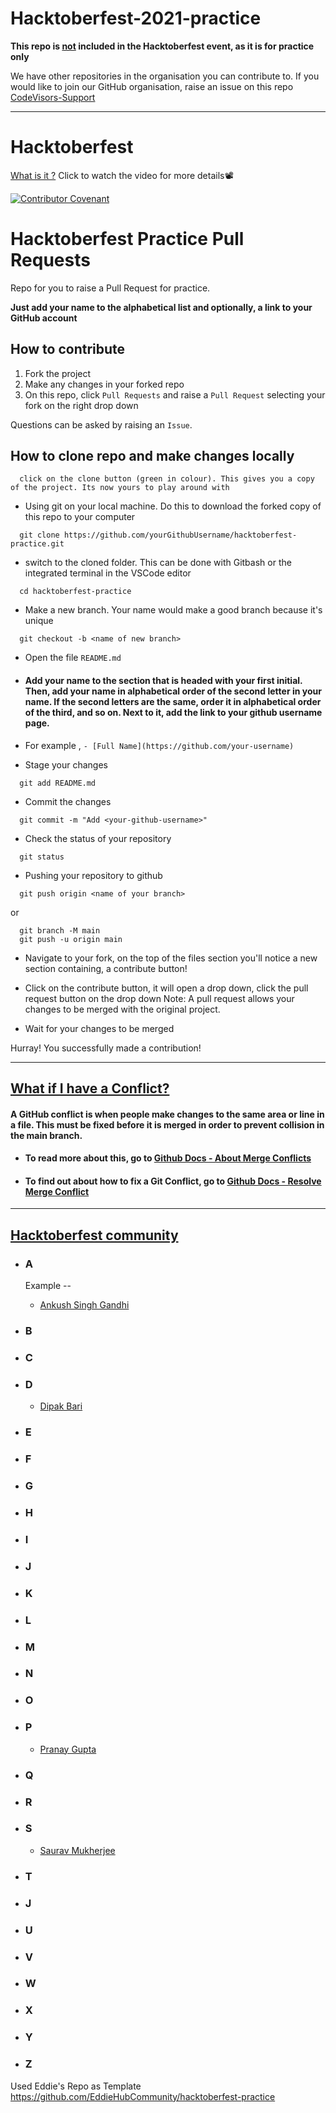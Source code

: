 # Hacktoberfest-2021-practice
<b>This repo is <u>not</u> included in the Hacktoberfest event, as it is for practice only</b>

We have other repositories in the organisation you can contribute to. If you would like to join our GitHub organisation, raise an issue on this repo [CodeVisors-Support](https://github.com/CodeVisors/support)

---

# Hacktoberfest
[What is it ?](https://youtu.be/tjH6txTiC6E) Click to watch the video for more details📽

[![Contributor Covenant](https://img.shields.io/badge/Contributor%20Covenant-v2.0%20adopted-ff69b4.svg)](CODE_OF_CONDUCT.md)


# Hacktoberfest Practice Pull Requests

Repo for you to raise a Pull Request for practice.

**Just add your name to the alphabetical list and optionally, a link to your GitHub account**

## How to contribute

1. Fork the project
2. Make any changes in your forked repo
3. On this repo, click `Pull Requests` and raise a `Pull Request` selecting your fork on the right drop down

Questions can be asked by raising an `Issue`.

## How to clone repo and make changes locally

```
  click on the clone button (green in colour). This gives you a copy of the project. Its now yours to play around with
```

- Using git on your local machine. Do this to download the forked copy of this repo to your computer

```
  git clone https://github.com/yourGithubUsername/hacktoberfest-practice.git
```

- switch to the cloned folder. This can be done with Gitbash or the integrated terminal in the VSCode editor

```
  cd hacktoberfest-practice
```

- Make a new branch. Your name would make a good branch because it's unique

```
  git checkout -b <name of new branch>
```

- Open the file `README.md`

- #### Add your name to the section that is headed with your first initial. Then, add your name in alphabetical order of the second letter in your name. If the second letters are the same, order it in alphabetical order of the third, and so on. Next to it, add the link to your github username page.

- For example ,
  `- [Full Name](https://github.com/your-username)`

- Stage your changes

```
  git add README.md
```

- Commit the changes

```
  git commit -m "Add <your-github-username>"
```

- Check the status of your repository

```
  git status
```

- Pushing your repository to github

```
  git push origin <name of your branch>
```

or

```
  git branch -M main
  git push -u origin main
```

- Navigate to your fork, on the top of the files section you'll notice a new section containing, a contribute button!
- Click on the contribute button, it will open a drop down, click the pull request button on the drop down
  Note: A pull request allows your changes to be merged with the original project.

- Wait for your changes to be merged

Hurray! You successfully made a contribution!

---

## <ins> What if I have a Conflict? </ins>

#### A GitHub conflict is when people make changes to the same area or line in a file. This must be fixed before it is merged in order to prevent collision in the main branch.

- #### To read more about this, go to [Github Docs - About Merge Conflicts](https://docs.github.com/en/github/collaborating-with-pull-requests/addressing-merge-conflicts/about-merge-conflicts)
- #### To find out about how to fix a Git Conflict, go to [Github Docs - Resolve Merge Conflict](https://docs.github.com/en/github/collaborating-with-pull-requests/addressing-merge-conflicts/resolving-a-merge-conflict-on-github)

---

## <ins>Hacktoberfest community<ins>

- ### **A**
  Example --
  - [Ankush Singh Gandhi](https://github.com/ankushsinghgandhi)
  
- ### **B**
  
- ### **C**
  
- ### **D**
  - [Dipak Bari](https://github.com/dipakbari4)
- ### **E**
  
- ### **F**
  
- ### **G**
  
- ### **H**

- ### **I**
  
- ### **J**
  
- ### **K**
 
- ### **L**
  
- ### **M**
  
- ### **N**
  
- ### **O**
  
- ### **P**
  - [Pranay Gupta](https://github.com/thepranaygupta)
  
- ### **Q**
  
- ### **R**
  
- ### **S**
  - [Saurav Mukherjee](https://github.com/SauravMukherjee44)

- ### **T**
  
- ### **J**
  
- ### **U**
 
- ### **V**
  
- ### **W**
  
- ### **X**
  
- ### **Y**
 
- ### **Z**
  
Used Eddie's Repo as Template https://github.com/EddieHubCommunity/hacktoberfest-practice
